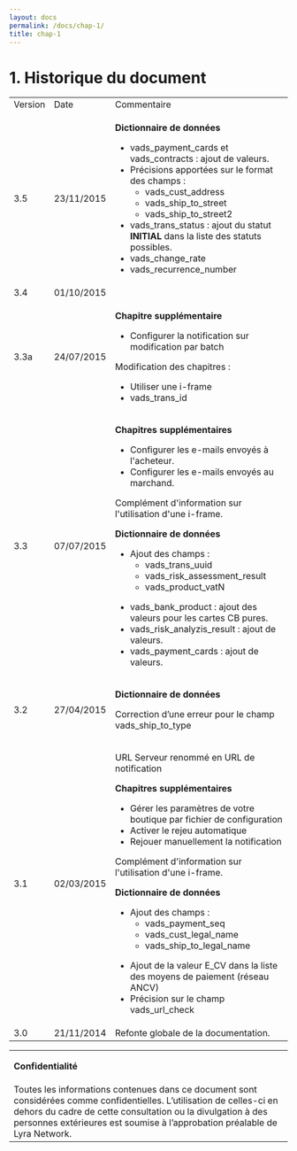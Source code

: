 ```yaml
---
layout: docs
permalink: /docs/chap-1/
title: chap-1
---
```

<h1>
1. Historique du document
</h1>
 
<p>
 
<table>
      
<tr>
 
 <td>
Version
 </td>
 
 <td>
Date
 </td>
 
 <td>
Commentaire
 </td>
 
</tr>
   
<tr>
 
 <td>
3.5
 </td>
 
 <td>
23/11/2015
 </td>
 
 <td>
 
 <p>

<b>Dictionnaire de données</b>
 </p>
 
 <ul>
 
  <li>
vads_payment_cards et vads_contracts : ajout de valeurs.
  </li>
 
  <li>
Précisions apportées sur le format des champs :
  <ul>
 
   <li>
vads_cust_address
   </li>
 
  </ul>

  <ul>
 
   <li>
vads_ship_to_street
   </li>
 
   <li>
vads_ship_to_street2
   </li>
 
  </ul>

  </li>
 
  <li>
vads_trans_status : ajout du statut 
<b>INITIAL</b> dans la liste des statuts possibles.
  </li>
 
  <li>
vads_change_rate
  </li>
 
  <li>
vads_recurrence_number
  </li>
 
 </ul>
 
 </td>
 
</tr>
 
<tr>
 
 <td>
3.4
 </td>
 
 <td>
01/10/2015
 </td>
 
 <td>

 </td>
 
</tr>
 
<tr>
 
 <td>
3.3a
 </td>
 
 <td>
24/07/2015
 </td>
 
 <td>

<b>Chapitre supplémentaire</b>
 <p>
 
 <ul>
 
  <li>
Configurer la notification sur modification par batch
  </li>
 
 </ul>
 
 </p>

 <p>
Modification des chapitres :
 </p>

 <p>
 
 <ul>
 
  <li>
Utiliser une i-frame
  </li>
 
  <li>
vads_trans_id
  </li>
 
 </ul>
 
 </p>

 </td>
 
</tr>
 
<tr>
 
 <td>
3.3
 </td>
 
 <td>
07/07/2015
 </td>
 
 <td>

 <p>

<b>Chapitres supplémentaires</b>
 </p>

 <p>
 
 <ul>
 
  <li>
Configurer les e-mails envoyés à l&#x27;acheteur.
  </li>
 
  <li>
Configurer les e-mails envoyés au marchand.
  </li>
 
 </ul>
 
 </p>

 <p>

 </p>

 <p>
Complément d&#x27;information sur l&#x27;utilisation d&#x27;une i-frame.
 </p>

 <p>

 </p>

<b>Dictionnaire de données</b>
 <p>
 
 <ul>
 
  <li>
Ajout des champs :
  <ul>
 
   <li>
vads_trans_uuid
   </li>
 
   <li>
vads_risk_assessment_result
   </li>
 
   <li>
vads_product_vatN
   </li>
 
  </ul>

  </li>
 
 </ul>
 
 </p>

 <p>
 
 <ul>
 
  <li>
vads_bank_product : ajout des valeurs pour les cartes CB pures.
  </li>
 
  <li>
vads_risk_analyzis_result : ajout de valeurs.
  </li>
 
  <li>
vads_payment_cards : ajout de valeurs.
  </li>
 
 </ul>
 
 </p>

 </td>
 
</tr>
 
<tr>
 
 <td>
3.2
 </td>
 
 <td>
27/04/2015
 </td>
 
 <td>

<b>Dictionnaire de données</b>
 <p>
Correction d’une erreur pour le champ vads_ship_to_type
 </p>

 </td>
 
</tr>
 
<tr>
 
 <td>
3.1
 </td>
 
 <td>
02/03/2015
 </td>
 
 <td>
 
 <p>
URL Serveur renommé en URL de notification
 </p>
 
 <p>

<b>Chapitres supplémentaires</b>
 </p>
 
 <p>
 
 <ul>
 
  <li>
Gérer les paramètres de votre boutique par fichier de configuration
  </li>
 
  <li>
Activer le rejeu automatique
  </li>
 
  <li>
Rejouer manuellement la notification
  </li>
 
 </ul>
 
 </p>
 
 <p>

 </p>
 
 <p>
Complément d&#x27;information sur l&#x27;utilisation d&#x27;une i-frame.
 </p>
 
 <p>

 </p>
 
 <p>

<b>Dictionnaire de données</b>
 </p>
 
 <p>
 
 <ul>
 
  <li>
Ajout des champs :
  <ul>
 
   <li>
vads_payment_seq
   </li>
 
   <li>
vads_cust_legal_name
   </li>
 
   <li>
vads_ship_to_legal_name
   </li>
 
  </ul>

  </li>
 
 </ul>
 
 </p>
 
 <p>
 
 <ul>
 
  <li>
Ajout de la valeur E_CV dans la liste des moyens de paiement (réseau ANCV)
  </li>
 
  <li>
Précision sur le champ vads_url_check
  </li>
 
 </ul>
 
 </p>
  
 </td>
 
</tr>
 
<tr>
 
 <td>
3.0
 </td>
 
 <td>
21/11/2014
 </td>
 
 <td>
Refonte globale de la documentation.
 </td>
 
</tr>
   
</table>
 
</p>
 
<p>

</p>
 
<p>

</p>
 
<p>

</p>
 
<p>

</p>
 
<p>

</p>
 
<p>

</p>
 
<p>

</p>
 
<p>

</p>
 
<p>

</p>
 
<p>

</p>
 
<p>

</p>
 
<p>
 
<table>
    
<tr>
 
 <td>
 
<b>Confidentialité</b> 
 </td>
 
</tr>
 
<tr>
 
 <td>
 Toutes les informations contenues dans ce document sont considérées comme confidentielles. L’utilisation de celles-ci en dehors du cadre de cette consultation ou la divulgation à des personnes extérieures est soumise à l’approbation préalable de Lyra Network. 
 </td>
 
</tr>
   
</table>
 
</p>
 <!-- tla1409039700472.xml -->
